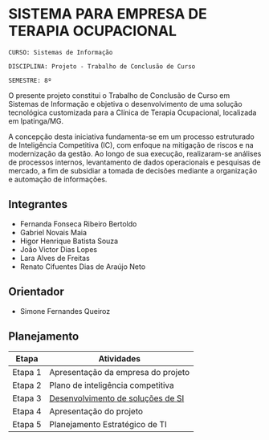 #  SISTEMA PARA EMPRESA DE TERAPIA OCUPACIONAL

`CURSO: Sistemas de Informação`

`DISCIPLINA: Projeto - Trabalho de Conclusão de Curso`

`SEMESTRE: 8º`

O presente projeto constitui o Trabalho de Conclusão de Curso em Sistemas de Informação e objetiva o desenvolvimento de uma solução tecnológica customizada para a Clínica de Terapia Ocupacional, localizada em Ipatinga/MG. 

A concepção desta iniciativa fundamenta-se em um processo estruturado de Inteligência Competitiva (IC), com enfoque na mitigação de riscos e na modernização da gestão. Ao longo de sua execução, realizaram-se análises de processos internos, levantamento de dados operacionais e pesquisas de mercado, a fim de subsidiar a tomada de decisões mediante a organização e automação de informações.

## Integrantes

* Fernanda Fonseca Ribeiro Bertoldo 
* Gabriel Novais Maia
* Higor Henrique Batista Souza
* João Victor Dias Lopes 
* Lara Alves de Freitas
* Renato Cifuentes Dias de Araújo Neto


## Orientador

* Simone Fernandes Queiroz

## Planejamento

| Etapa | Atividades |
|---|---|
| Etapa 1 | Apresentação da empresa do projeto |
| Etapa 2 | Plano de inteligência competitiva |
| Etapa 3 | [Desenvolvimento de soluções de SI](https://github.com/ICEI-PUC-Minas-PMV-SI/pmv-si-2025-2-pe8-t2-si-eixo8-t2-g1/blob/main/Etapa3) |
| Etapa 4 | Apresentação do projeto |
| Etapa 5 | Planejamento Estratégico de TI |


